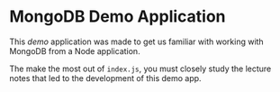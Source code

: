 # MongoDB Demo Application

This _demo_ application was made to get us familiar with working with MongoDB from a Node application.

The make the most out of `index.js`, you must closely study the lecture notes that led to the development of this demo app. 